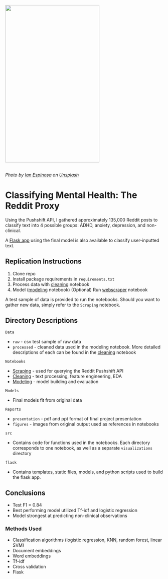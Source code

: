 
<a href="url"><img src="https://images.unsplash.com/photo-1500099817043-86d46000d58f?ixlib=rb-1.2.1&ixid=eyJhcHBfaWQiOjEyMDd9&auto=format&fit=crop&w=634&q=80" class="center" height="500" width="300" ></a>
<br>
<br>

*Photo by [Ian Espinosa](https://unsplash.com/@greystorm?utm_source=unsplash&amp;utm_medium=referral&amp;utm_content=creditCopyText) on [Unsplash](https://unsplash.com/s/photos/sad?utm_source=unsplash&amp;utm_medium=referral&amp;utm_content=creditCopyText)*

# Classifying Mental Health: The Reddit Proxy

Using the Pushshift API, I gathered approximately 135,000 Reddit posts to classify text into 4 possible groups: ADHD, anxiety, depression, and non-clinical.

A [Flask app](https://mental-health-classifier.herokuapp.com/) using the final model is also available to classify user-inputted text.

## Replication Instructions

1. Clone repo
2. Install package requirements in ```requirements.txt```
3. Process data with [cleaning](Notebooks/Cleaning.ipynb) notebook
4. Model ([modeling](Notebooks/Modeling.ipynb) notebook)
(Optional) Run [webscraper](Notebooks/Scraping.ipynb) notebook

A test sample of data is provided to run the notebooks. Should you want to gather new data, simply refer to the ```Scraping``` notebook.

## Directory Descriptions

```Data```
- ```raw``` - csv test sample of raw data
- ```processed``` - cleaned data used in the modeling notebook. More detailed descriptions of each can be found in the [cleaning](Notebooks/Cleaning.ipynb) notebook

```Notebooks```
- [Scraping](Notebooks/Scraping.ipynb) - used for querying the Reddit Pushshift API
- [Cleaning](Notebooks/Cleaning.ipynb) - text processing, feature engineering, EDA
- [Modeling](Notebooks/Modeling.ipynb) - model building and evaluation

```Models```
- Final models fit from original data

```Reports```
- ```presentation``` - pdf and ppt format of final project presentation
- ```figures``` - images from original output used as references in notebooks

```src```
- Contains code for functions used in the notebooks. Each directory corresponds to one notebook, as well as a separate ```visualizations``` directory

```flask```
- Contains templates, static files, models, and python scripts used to build the flask app.

## Conclusions

- Test F1 = 0.84
- Best performing model utilized Tf-idf and logistic regression
- Model strongest at predicting non-clinical observations

### Methods Used
- Classification algorithms (logistic regression, KNN, random forest, linear SVM)
- Document embeddings
- Word embeddings
- Tf-idf
- Cross validation
- Flask


